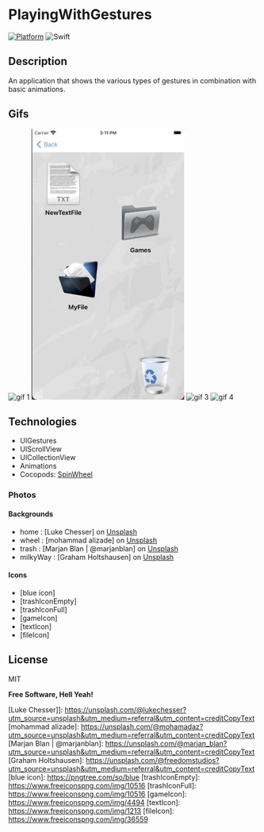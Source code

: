 # PlayingWithGestures

[![Platform](https://img.shields.io/cocoapods/p/SwiftIcons.svg)](http://cocoadocs.org/docsets/SwiftIcons) ![Swift](https://img.shields.io/badge/%20in-swift%205.0-orange.svg)
## Description

An application that shows the various types of gestures in combination with basic animations. 

## Gifs

![gif 1](gifs/gif1.gif) ![gif 2](gifs/gif2.gif) 
![gif 3](gifs/gif3.gif) ![gif 4](gifs/gif4.gif)

## Technologies

- UIGestures
- UIScrollView
- UICollectionView
- Animations
- Cocopods: [SpinWheel]   

### Photos
#### Backgrounds
- home : [Luke Chesser] on [Unsplash]
- wheel : [mohammad alizade] on [Unsplash]
- trash : [Marjan Blan | @marjanblan] on [Unsplash]
- milkyWay : [Graham Holtshausen] on [Unsplash]

#### Icons
- [blue icon]
- [trashIconEmpty]
- [trashIconFull]
- [gameIcon]
- [textIcon]
- [fileIcon]

## License

MIT

**Free Software, Hell Yeah!**


[//]: #
[Unsplash]: <https://unsplash.com>
[SpinWheel]: <https://cocoapods.org/pods/SpinWheelControl>
[Luke Chesser]]: <https://unsplash.com/@lukechesser?utm_source=unsplash&utm_medium=referral&utm_content=creditCopyText>
[mohammad alizade]: <https://unsplash.com/@mohamadaz?utm_source=unsplash&utm_medium=referral&utm_content=creditCopyText>
[Marjan Blan | @marjanblan]: <https://unsplash.com/@marjan_blan?utm_source=unsplash&utm_medium=referral&utm_content=creditCopyText>
[Graham Holtshausen]: <https://unsplash.com/@freedomstudios?utm_source=unsplash&utm_medium=referral&utm_content=creditCopyText>
[blue icon]: <https://pngtree.com/so/blue>
[trashIconEmpty]: <https://www.freeiconspng.com/img/10516>
[trashIconFull]: <https://www.freeiconspng.com/img/10516>
[gameIcon]: <https://www.freeiconspng.com/img/4494>
[textIcon]: <https://www.freeiconspng.com/img/1213>
[fileIcon]: <https://www.freeiconspng.com/img/36559>
